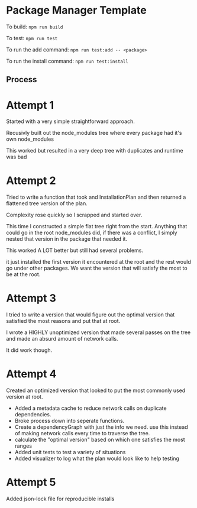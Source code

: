 # Package Manager Template

To build: `npm run build`

To test: `npm run test`

To run the add command: `npm run test:add -- <package>`

To run the install command: `npm run test:install`

## Process

# Attempt 1

Started with a very simple straightforward approach.

Recusivly built out the node_modules tree where every package had it's own node_modules

This worked but resulted in a very deep tree with duplicates and runtime was bad

# Attempt 2

Tried to write a function that took and InstallationPlan and then returned a flattened tree version of the plan. 

Complexity rose quickly so I scrapped and started over. 

This time I constructed a simple flat tree right from the start. Anything that could go in the root node_modules did, if there was a conflict, I simply nested that version in the package that needed it.

This worked A LOT better but still had several problems.

it just installed the first version it encountered at the root and the rest would go under other packages. 
We want the version that will satisfy the most to be at the root. 

# Attempt 3

I tried to write a version that would figure out the optimal version that satisfied the most reasons and put that at root.

I wrote a HIGHLY unoptimized version that made several passes on the tree and made an absurd amount of network calls. 

It did work though.

# Attempt 4

Created an optimized version that looked to put the most commonly used version at root.

- Added a metadata cache to reduce network calls on duplicate dependencies.
- Broke process down into seperate functions. 
- Create a dependencyGraph with just the info we need. use this instead of making network calls every time to traverse the tree.
- calculate the "optimal version" based on which one satisfies the most ranges
- Added unit tests to test a variety of situations
- Added visualizer to log what the plan would look like to help testing

# Attempt 5

Added json-lock file for reproducible installs



